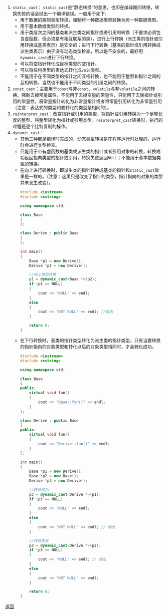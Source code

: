 1. `static_cast`：
	`static_cast`是“静态转换”的意思，也即在编译期间转换，转换失败的话会抛出一个编译错误。一般用于如下:
	- 用于数据的强制类型转换，强制将一种数据类型转换为另一种数据类型。
	- 用于基本数据类型的转换。
	- 用于类层次之间的基类和派生类之间指针或者引用的转换（不要求必须包含虚函数，但必须是有相互联系的类），进行上行转换（派生类的指针或引用转换成基类表示）是安全的；进行下行转换（基类的指针或引用转换成派生类表示）由于没有动态类型检查，所以是不安全的，最好用`dynamic_cast`进行下行转换。
	- 可以将空指针转化成目标类型的空指针。
	- 可以将任何类型的表达式转化成`void`类型。
	- 不能用于在不同类型的指针之间互相转换，也不能用于整型和指针之间的互相转换，当然也不能用于不同类型的引用之间的转换。
2. `const_cast`：主要用于`const`与非`const`、`volatile`与非`volatile`之间的转换。强制去掉常量属性，不能用于去掉变量的常量性，只能用于去除指针或引用的常量性，将常量指针转化为非常量指针或者将常量引用转化为非常量引用（注意：表达式的类型和要转化的类型是相同的）。
3. `reinterpret_cast`：改变指针或引用的类型、将指针或引用转换为一个足够长度的整型、将整型转化为指针或引用类型。`reinterpret_cast`转换时，执行的过程是逐个比特复制的操作。
4. `dynamic_cast`：
	- 其他三种都是编译时完成的，动态类型转换是在程序运行时处理的，运行时会进行类型检查。
	- 只能用于带有虚函数的基类或派生类的指针或者引用对象的转换，转换成功返回指向类型的指针或引用，转换失败返回`NULL`；不能用于基本数据类型的转换。
	- 在向上进行转换时，即派生类的指针转换成基类的指针和`static_cast`效果是一样的，（注意：这里只是改变了指针的类型，指针指向的对象的类型并未发生改变）。
		```cpp
		#include <iostream>
		#include <cstring>
		
		using namespace std;
		
		class Base
		{
		};
		
		class Derive : public Base
		{
		};
		
		int main()
		{
		    Base *p1 = new Derive();
		    Derive *p2 = new Derive();
		
		    //向上类型转换
		    p1 = dynamic_cast<Base *>(p2);
		    if (p1 == NULL)
		    {
		        cout << "NULL" << endl;
		    }
		    else
		    {
		        cout << "NOT NULL" << endl; //输出
		    }
		
		    return 0;
		}
		```
	- 在下行转换时，基类的指针类型转化为派生类的指针类型，只有当要转换的指针指向的对象类型和转化以后的对象类型相同时，才会转化成功。
		```cpp
		#include <iostream>
		#include <cstring>
		
		using namespace std;
		
		class Base
		{
		public:
		    virtual void fun()
		    {
		        cout << "Base::fun()" << endl;
		    }
		};
		
		class Derive : public Base
		{
		public:
		    virtual void fun()
		    {
		        cout << "Derive::fun()" << endl;
		    }
		};
		
		int main()
		{
		    Base *p1 = new Derive();
		    Base *p2 = new Base();
		    Derive *p3 = new Derive();
		
		    //转换成功
		    p3 = dynamic_cast<Derive *>(p1);
		    if (p3 == NULL)
		    {
		        cout << "NULL" << endl;
		    }
		    else
		    {
		        cout << "NOT NULL" << endl; // 输出
		    }
		
		    //转换失败
		    p3 = dynamic_cast<Derive *>(p2);
		    if (p3 == NULL)
		    {
		        cout << "NULL" << endl; // 输出
		    }
		    else
		    {
		        cout << "NOT NULL" << endl;
		    }
		
		    return 0;
		}
		```

[返回](C++语言特性相关/readme)
